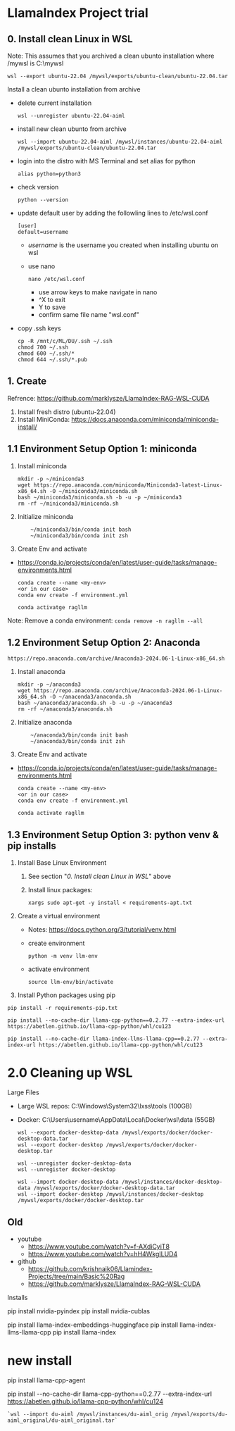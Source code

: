
# LlamaIndex Project trial

## 0. Install clean Linux in WSL

Note:  This assumes that you archived a clean ubunto installation where /mywsl is C:\mywsl

`wsl --export ubuntu-22.04 /mywsl/exports/ubuntu-clean/ubuntu-22.04.tar`


Install a clean ubunto installation from archive
- delete current installation

    `wsl --unregister ubuntu-22.04-aiml`

- install new clean ubunto from archive

    `wsl --import ubuntu-22.04-aiml /mywsl/instances/ubuntu-22.04-aiml /mywsl/exports/ubuntu-clean/ubuntu-22.04.tar`

- login into the distro with MS Terminal and set alias for python

    `alias python=python3`

- check version

    `python --version`

- update default user by adding the followling lines to /etc/wsl.conf

    ```
    [user]
    default=username
    ```

    - *username* is the username you created when installing ubuntu on wsl

  - use nano

      ```
      nano /etc/wsl.conf
      ```

      - use arrow keys to make navigate in nano
      - ^X to exit
      - Y to save
      - confirm same file name "wsl.conf"

- copy .ssh keys

    ```
    cp -R /mnt/c/ML/DU/.ssh ~/.ssh
    chmod 700 ~/.ssh
    chmod 600 ~/.ssh/*
    chmod 644 ~/.ssh/*.pub
    ```

## 1. Create 

Refrence: https://github.com/marklysze/LlamaIndex-RAG-WSL-CUDA

1. Install fresh distro (ubuntu-22.04)
2. Install MiniConda: https://docs.anaconda.com/miniconda/miniconda-install/

## 1.1 Environment Setup Option 1: miniconda

1. Install miniconda
    ```
    mkdir -p ~/miniconda3
    wget https://repo.anaconda.com/miniconda/Miniconda3-latest-Linux-x86_64.sh -O ~/miniconda3/miniconda.sh
    bash ~/miniconda3/miniconda.sh -b -u -p ~/miniconda3
    rm -rf ~/miniconda3/miniconda.sh
    ```

2. Initialize miniconda

    ```
        ~/miniconda3/bin/conda init bash
        ~/miniconda3/bin/conda init zsh
    ```

3. Create Env and activate

- https://conda.io/projects/conda/en/latest/user-guide/tasks/manage-environments.html

    ```
    conda create --name <my-env>
    <or in our case>
    conda env create -f environment.yml

    conda activatge ragllm
    ```

Note:  Remove a conda environment:  `conda remove -n ragllm --all`
## 1.2 Environment Setup Option 2: Anaconda


`https://repo.anaconda.com/archive/Anaconda3-2024.06-1-Linux-x86_64.sh`


1. Install anaconda
    ```
    mkdir -p ~/anaconda3
    wget https://repo.anaconda.com/archive/Anaconda3-2024.06-1-Linux-x86_64.sh -O ~/anaconda3/anaconda.sh
    bash ~/anaconda3/anaconda.sh -b -u -p ~/anaconda3
    rm -rf ~/anaconda3/anaconda.sh
    ```

2. Initialize anaconda

    ```
        ~/anaconda3/bin/conda init bash
        ~/anaconda3/bin/conda init zsh
    ```

3. Create Env and activate

- https://conda.io/projects/conda/en/latest/user-guide/tasks/manage-environments.html

    ```
    conda create --name <my-env>
    <or in our case>
    conda env create -f environment.yml

    conda activate ragllm
    ```

## 1.3 Environment Setup Option 3: python venv & pip installs

1. Install Base Linux Environment

    1. See section "*0. Install clean Linux in WSL*" above

    2. Install linux packages:

        `xargs sudo apt-get -y install < requirements-apt.txt`

2. Create a virtual environment

   - Notes: https://docs.python.org/3/tutorial/venv.html

    - create environment

        `python -m venv llm-env`

    - activate environment

        `source llm-env/bin/activate`


3. Install Python packages using pip

```
pip install -r requirements-pip.txt

pip install --no-cache-dir llama-cpp-python==0.2.77 --extra-index-url https://abetlen.github.io/llama-cpp-python/whl/cu123

pip install --no-cache-dir llama-index-llms-llama-cpp==0.2.77 --extra-index-url https://abetlen.github.io/llama-cpp-python/whl/cu123

```


# 2.0 Cleaning up WSL

Large Files
- Large WSL repos: C:\Windows\System32\lxss\tools (100GB)
- Docker: C:\Users\username\AppData\Local\Docker\wsl\data (55GB)

    ```
    wsl --export docker-desktop-data /mywsl/exports/docker/docker-desktop-data.tar
    wsl --export docker-desktop /mywsl/exports/docker/docker-desktop.tar

    wsl --unregister docker-desktop-data
    wsl --unregister docker-desktop

    wsl --import docker-desktop-data /mywsl/instances/docker-desktop-data /mywsl/exports/docker/docker-desktop-data.tar
    wsl --import docker-desktop /mywsl/instances/docker-desktop /mywsl/exports/docker/docker-desktop.tar
    ```

## Old

- youtube
    - https://www.youtube.com/watch?v=f-AXdiCyiT8
    - https://www.youtube.com/watch?v=hH4WkgILUD4
- github
    - https://github.com/krishnaik06/Llamindex-Projects/tree/main/Basic%20Rag
    - https://github.com/marklysze/LlamaIndex-RAG-WSL-CUDA

Installs

pip install nvidia-pyindex
pip install nvidia-cublas

pip install llama-index-embeddings-huggingface
pip install llama-index-llms-llama-cpp
pip install llama-index

# new install

pip install llama-cpp-agent

pip install --no-cache-dir llama-cpp-python==0.2.77 --extra-index-url https://abetlen.github.io/llama-cpp-python/whl/cu124





    `wsl --import du-aiml /mywsl/instances/du-aiml_orig /mywsl/exports/du-aiml_original/du-aiml_original.tar`